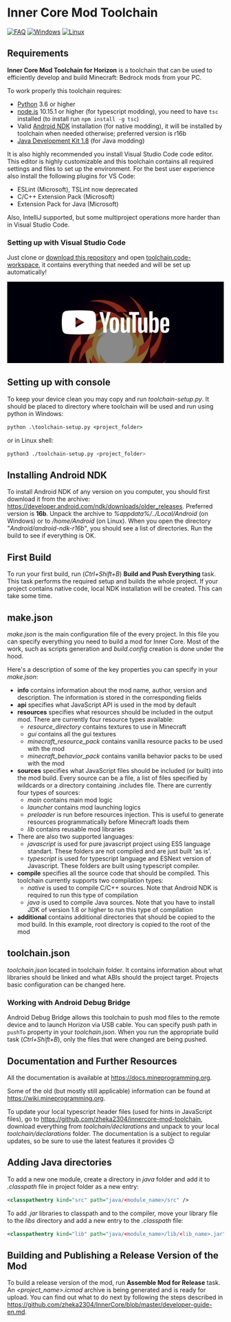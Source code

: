 # Inner Core Mod Toolchain

[![FAQ](https://img.shields.io/badge/figure_out-FAQ-888888?style=for-the-badge)](FAQ.md)
[![Windows](https://img.shields.io/badge/windows-compatible-blue?style=for-the-badge&logo=windows&logoColor=white)](README.md)
[![Linux](https://img.shields.io/badge/linux-compatible-yellowgreen?style=for-the-badge&logo=linux&logoColor=white)](README.md)

## Requirements

**Inner Core Mod Toolchain for Horizon** is a toolchain that can be used to efficiently develop and build Minecraft: Bedrock mods from your PC.

To work properly this toolchain requires:

- [Python](https://www.python.org/) 3.6 or higher
- [node.js](https://nodejs.org/en/) 10.15.1 or higher (for typescript modding), you need to have `tsc` installed (to install run `npm install -g tsc`)
- Valid [Android NDK](https://developer.android.com/ndk/downloads/older_releases) installation (for native modding), it will be installed by toolchain when needed otherwise; preferred version is r16b
- [Java Development Kit 1.8](https://www.oracle.com/java/technologies/javase/javase-jdk8-downloads.html) (for Java modding)

It is also highly recommended you install Visual Studio Code code editor. This editor is highly customizable and this toolchain contains all required settings and files to set up the environment. For the best user experience also install the following plugins for VS Code:

- ESLint (Microsoft), TSLint now deprecated
- C/C++ Extension Pack (Microsoft)
- Extension Pack for Java (Microsoft)

 Also, IntelliJ supported, but some multiproject operations more harder than in Visual Studio Code.

### Setting up with Visual Studio Code

Just clone or [download this repository](https://github.com/zheka2304/innercore-mod-toolchain/archive/refs/heads/master.zip) and open [toolchain.code-workspace](toolchain.code-workspace), it contains everything that needed and will be set up automatically!

[![Inner Core/Horizon Mods Development | Setting up the Environment](.github/environment.jpg)](https://www.youtube.com/watch?v=ofwKkRYh97k)

## Setting up with console

To keep your device clean you may copy and run *toolchain-setup.py*. It should be placed to directory where toolchain will be used and run using python in Windows:

```cmd
python .\toolchain-setup.py <project_folder>
```

or in Linux shell:

```sh
python3 ./toolchain-setup.py <project_folder>
```

## Installing Android NDK

To install Android NDK of any version on you computer, you should first download it from the archive: <https://developer.android.com/ndk/downloads/older_releases>. Preferred version is **16b**. Unpack the archive to *%appdata%/../Local/Android* (on Windows) or to */home/Android* (on Linux). When you open the directory "*Android/android-ndk-r16b*", you should see a list of directories. Run the build to see if everything is OK.

## First Build

To run your first build, run (*Ctrl+Shift+B*) **Build and Push Everything** task. This task performs the required setup and builds the whole project. If your project contains native code, local NDK installation will be created. This can take some time.

## make.json

*make.json* is the main configuration file of the every project. In this file you can specify everything you need to build a mod for Inner Core. Most of the work, such as scripts generation and *build.config* creation is done under the hood.

Here's a description of some of the key properties you can specify in your *make.json*:

- **info** contains information about the mod name, author, version and description. The information is stored in the corresponding fields
- **api** specifies what JavaScript API is used in the mod by default
- **resources** specifies what resources should be included in the output mod. There are currently four resource types available:
  - *resource_directory* contains textures to use in Minecraft
  - *gui* contains all the gui textures
  - *minecraft_resource_pack* contains vanilla resource packs to be used with the mod
  - *minecraft_behavior_pack* contains vanilla behavior packs to be used with the mod
- **sources** specifies what JavaScript files should be included (or built) into the mod build. Every source can be a file, a list of files specified by wildcards or a directory containing .includes file. There are currently four types of sources:
  - *main* contains main mod logic
  - *launcher* contains mod launching logics
  - *preloader* is run before resources injection. This is useful to generate resources programmatically before Minecraft loads them
  - *lib* contains reusable mod libraries
- There are also two supported languages:
  - *javascript* is used for pure javascript project using ES5 language standart. These folders are not compiled and are just built 'as is'.
  - *typescript* is used for typescript language and ESNext version of Javascript. These folders are built using typescript compiler.
- **compile** specifies all the source code that should be compiled. This toolchain currently supports two compilation types:
  - *native* is used to compile C/C++ sources. Note that Android NDK is required to run this type of compilation
  - *java* is used to compile Java sources. Note that you have to install JDK of version 1.8 or higher to run this type of compilation
- **additional** contains additional directories that should be copied to the mod build. In this example, root directory is copied to the root of the mod

## toolchain.json

*toolchain.json* located in toolchain folder. It contains information about what libraries should be linked and what ABIs should the project target. Projects basic configuration can be changed here.

### Working with Android Debug Bridge

Android Debug Bridge allows this toolchain to push mod files to the remote device and to launch Horizon via USB cable. You can specify push path in `pushTo` property in your *toolchain.json*. When you run the appropriate build task (*Ctrl+Shift+B*), only the files that were changed are being pushed.

## Documentation and Further Resources

All the documentation is available at <https://docs.mineprogramming.org>.

Some of the old (but mostly still applicable) information can be found at <https://wiki.mineprogramming.org>.

To update your local typescript header files (used for hints in JavaScript files), go to <https://github.com/zheka2304/innercore-mod-toolchain>, download everything from *toolchain/declarations* and unpack to your local *toolchain/declarations* folder. The documentation is a subject to regular updates, so be sure to use the latest features it provides 😉

## Adding Java directories

To add a new one module, create a directory in *java* folder and add it to *.classpath* file in project folder as a new entry:

```xml
<classpathentry kind="src" path="java/<module_name>/src" />
```

To add *.jar* libraries to classpath and to the compiler, move your library file
to the *libs* directory and add a new entry to the *.classpath* file:

```xml
<classpathentry kind="lib" path="java/<module_name>/lib/<lib_name>.jar" />
```

## Building and Publishing a Release Version of the Mod

To build a release version of the mod, run **Assemble Mod for Release** task. An *<project_name>.icmod* archive is being generated and is ready for upload. You can find out what to do next by following the steps described in <https://github.com/zheka2304/InnerCore/blob/master/developer-guide-en.md>.
